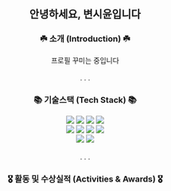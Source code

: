 <h2 align="center"> 안녕하세요, 변시윤입니다 </h2>
<h3 align="center"> ☘️ 소개 (Introduction) ☘️</h2>
<div align="center">프로필 꾸미는 중입니다</div>
<br>
<div align="center">. . .</div>
<h3 align="center"> 📚 기술스택 (Tech Stack) 📚</h3>
<div align="center">
        <img src="https://img.shields.io/badge/Java-EF8607?style=flat-square&logo=Java&logoColor=white"/>
        <img src="https://img.shields.io/badge/Python-155F96?style=flat-square&logo=Python&logoColor=white"/>
        <img src="https://img.shields.io/badge/C++-0C3452?style=flat-square&logo=C%2B%2B&logoColor=white"/>
        <img src="https://img.shields.io/badge/Javascript-FDBD30?style=flat-square&logo=Javascript&logoColor=white"/>
        <br>
        <img src="https://img.shields.io/badge/SpringBoot-83B947?style=flat-square&logo=Springboot&logoColor=white"/>
        <img src="https://img.shields.io/badge/Flask-FEDF04?style=flat-square&logo=Flask&logoColor=white"/>
        <img src="https://img.shields.io/badge/React-19A3D4?style=flat-square&logo=React&logoColor=white"/>
        <img src="https://img.shields.io/badge/Mysql-3A667F?style=flat-square&logo=Mysql&logoColor=white"/>
        <br>
        <img src="https://img.shields.io/badge/Github-000000?style=flat-square&logo=Github&logoColor=white"/>
        <img src="https://img.shields.io/badge/Notion-555559?style=flat-square&logo=Notion&logoColor=white"/>
</div>
<br>
<div align="center">. . .</div>
<h3 align="center"> 🎖️ 활동 및 수상실적 (Activities & Awards) 🎖️ </h3>


<!--
**dvlp-sy/dvlp-sy** is a ✨ _special_ ✨ repository because its `README.md` (this file) appears on your GitHub profile.

Here are some ideas to get you started:

- 🔭 I’m currently working on ...
- 🌱 I’m currently learning ...
- 👯 I’m looking to collaborate on ...
- 🤔 I’m looking for help with ...
- 💬 Ask me about ...
- 📫 How to reach me: ...
- 😄 Pronouns: ...
- ⚡ Fun fact: ...
-->
